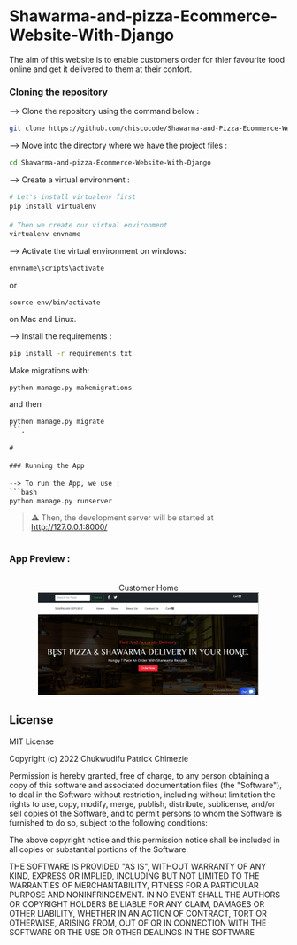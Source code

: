 # Shawarma-and-pizza-Ecommerce-Website-With-Django
The aim of this website is to enable customers order for thier favourite food online and get it delivered to them at their confort.


### Cloning the repository

--> Clone the repository using the command below :
```bash
git clone https://github.com/chiscocode/Shawarma-and-Pizza-Ecommerce-Website-With-Django.git

```

--> Move into the directory where we have the project files : 
```bash
cd Shawarma-and-pizza-Ecommerce-Website-With-Django

```

--> Create a virtual environment :
```bash
# Let's install virtualenv first
pip install virtualenv

# Then we create our virtual environment
virtualenv envname

```

--> Activate the virtual environment on windows:
```bash
envname\scripts\activate

```
or 
```
source env/bin/activate
```
 on Mac and Linux.


--> Install the requirements :
```bash
pip install -r requirements.txt

```

Make migrations with: 
```
python manage.py makemigrations
``` 
and then
 ```
python manage.py migrate
```.

#

### Running the App

--> To run the App, we use :
```bash
python manage.py runserver

```

> ⚠ Then, the development server will be started at http://127.0.0.1:8000/

#

### App Preview :

<br/>
<div align="center">
  Customer Home
 <img src="home.PNG" width="400px"</img> 

</div>

    


## License
MIT License

Copyright (c) 2022 Chukwudifu Patrick Chimezie

Permission is hereby granted, free of charge, to any person obtaining a copy
of this software and associated documentation files (the "Software"), to deal
in the Software without restriction, including without limitation the rights
to use, copy, modify, merge, publish, distribute, sublicense, and/or sell
copies of the Software, and to permit persons to whom the Software is
furnished to do so, subject to the following conditions:

The above copyright notice and this permission notice shall be included in all
copies or substantial portions of the Software.

THE SOFTWARE IS PROVIDED "AS IS", WITHOUT WARRANTY OF ANY KIND, EXPRESS OR
IMPLIED, INCLUDING BUT NOT LIMITED TO THE WARRANTIES OF MERCHANTABILITY,
FITNESS FOR A PARTICULAR PURPOSE AND NONINFRINGEMENT. IN NO EVENT SHALL THE
AUTHORS OR COPYRIGHT HOLDERS BE LIABLE FOR ANY CLAIM, DAMAGES OR OTHER
LIABILITY, WHETHER IN AN ACTION OF CONTRACT, TORT OR OTHERWISE, ARISING FROM,
OUT OF OR IN CONNECTION WITH THE SOFTWARE OR THE USE OR OTHER DEALINGS IN THE
SOFTWARE

